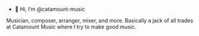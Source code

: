 - 👋 Hi, I’m @catamount-music

Musician, composer, arranger, mixer, and more. Basically a jack of all trades at Catamount Music where I try to make good music.
